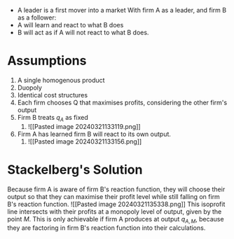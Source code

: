- A leader is a first mover into a market
With firm A as a leader, and firm B as a follower:
- A will learn and react to what B does
- B will act as if A will not react to what B does.
# Assumptions
1. A single homogenous product
2. Duopoly
3. Identical cost structures
4. Each firm chooses Q that maximises profits, considering the other firm's output
5. Firm B treats $q_{A}$ as fixed
	1. ![[Pasted image 20240321133119.png]]
6. Firm A has learned firm B will react to its own output.
	1. ![[Pasted image 20240321133156.png]]
# Stackelberg's Solution
Because firm A is aware of firm B's reaction function, they will choose their output so that they can maximise their profit level while still falling on firm B's reaction function.
![[Pasted image 20240321135338.png]]
This isoprofit line intersects with their profits at a monopoly level of output, given by the point $M$. This is only achievable if firm A produces at output $q_{A,M}$, because they are factoring in firm B's reaction function into their calculations.